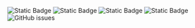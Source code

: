 ![Static Badge](https://img.shields.io/badge/blacklists-60-000000) ![Static Badge](https://img.shields.io/badge/blacklisted-2809417-cc0000) ![Static Badge](https://img.shields.io/badge/whitelisted-2242-00CC00) ![Static Badge](https://img.shields.io/badge/streaming_blacklist-28106-000000) ![GitHub issues](https://img.shields.io/github/issues/fabriziosalmi/blacklists)
